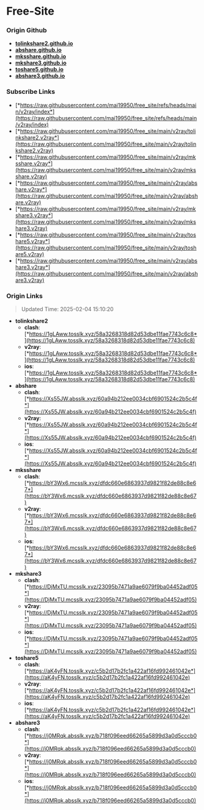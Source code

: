 # Free-Site

### Origin Github

- [**tolinkshare2.github.io**](https://github.com/tolinkshare2/tolinkshare2.github.io)
- [**abshare.github.io**](https://github.com/abshare/abshare.github.io)
- [**mksshare.github.io**](https://github.com/mksshare/mksshare.github.io)
- [**mkshare3.github.io**](https://github.com/mkshare3/mkshare3.github.io)
- [**toshare5.github.io**](https://github.com/toshare5/toshare5.github.io)
- [**abshare3.github.io**](https://github.com/abshare3/abshare3.github.io)

### Subscribe Links

- [*https://raw.githubusercontent.com/mai19950/free_site/refs/heads/main/v2ray/index*](https://raw.githubusercontent.com/mai19950/free_site/refs/heads/main/v2ray/index)
- [*https://raw.githubusercontent.com/mai19950/free_site/main/v2ray/tolinkshare2.v2ray*](https://raw.githubusercontent.com/mai19950/free_site/main/v2ray/tolinkshare2.v2ray)
- [*https://raw.githubusercontent.com/mai19950/free_site/main/v2ray/mksshare.v2ray*](https://raw.githubusercontent.com/mai19950/free_site/main/v2ray/mksshare.v2ray)
- [*https://raw.githubusercontent.com/mai19950/free_site/main/v2ray/abshare.v2ray*](https://raw.githubusercontent.com/mai19950/free_site/main/v2ray/abshare.v2ray)
- [*https://raw.githubusercontent.com/mai19950/free_site/main/v2ray/mkshare3.v2ray*](https://raw.githubusercontent.com/mai19950/free_site/main/v2ray/mkshare3.v2ray)
- [*https://raw.githubusercontent.com/mai19950/free_site/main/v2ray/toshare5.v2ray*](https://raw.githubusercontent.com/mai19950/free_site/main/v2ray/toshare5.v2ray)
- [*https://raw.githubusercontent.com/mai19950/free_site/main/v2ray/abshare3.v2ray*](https://raw.githubusercontent.com/mai19950/free_site/main/v2ray/abshare3.v2ray)

### Origin Links

> Updated Time: 2025-02-04 15:10:20

- **tolinkshare2**
  - **clash**: [*https://1gLAww.tosslk.xyz/58a3268318d82d53dbe11fae7743c6c8*](https://1gLAww.tosslk.xyz/58a3268318d82d53dbe11fae7743c6c8)
  - **v2ray**: [*https://1gLAww.tosslk.xyz/58a3268318d82d53dbe11fae7743c6c8*](https://1gLAww.tosslk.xyz/58a3268318d82d53dbe11fae7743c6c8)
  - **ios**: [*https://1gLAww.tosslk.xyz/58a3268318d82d53dbe11fae7743c6c8*](https://1gLAww.tosslk.xyz/58a3268318d82d53dbe11fae7743c6c8)
- **abshare**
  - **clash**: [*https://Xs55JW.absslk.xyz/60a94b212ee0034cbf6901524c2b5c4f*](https://Xs55JW.absslk.xyz/60a94b212ee0034cbf6901524c2b5c4f)
  - **v2ray**: [*https://Xs55JW.absslk.xyz/60a94b212ee0034cbf6901524c2b5c4f*](https://Xs55JW.absslk.xyz/60a94b212ee0034cbf6901524c2b5c4f)
  - **ios**: [*https://Xs55JW.absslk.xyz/60a94b212ee0034cbf6901524c2b5c4f*](https://Xs55JW.absslk.xyz/60a94b212ee0034cbf6901524c2b5c4f)
- **mksshare**
  - **clash**: [*https://bY3Wx6.mcsslk.xyz/dfdc660e6863937d9821f82de88c8e67*](https://bY3Wx6.mcsslk.xyz/dfdc660e6863937d9821f82de88c8e67)
  - **v2ray**: [*https://bY3Wx6.mcsslk.xyz/dfdc660e6863937d9821f82de88c8e67*](https://bY3Wx6.mcsslk.xyz/dfdc660e6863937d9821f82de88c8e67)
  - **ios**: [*https://bY3Wx6.mcsslk.xyz/dfdc660e6863937d9821f82de88c8e67*](https://bY3Wx6.mcsslk.xyz/dfdc660e6863937d9821f82de88c8e67)
- **mkshare3**
  - **clash**: [*https://DjMxTU.mcsslk.xyz/23095b7471a9ae6079f9ba04452adf05*](https://DjMxTU.mcsslk.xyz/23095b7471a9ae6079f9ba04452adf05)
  - **v2ray**: [*https://DjMxTU.mcsslk.xyz/23095b7471a9ae6079f9ba04452adf05*](https://DjMxTU.mcsslk.xyz/23095b7471a9ae6079f9ba04452adf05)
  - **ios**: [*https://DjMxTU.mcsslk.xyz/23095b7471a9ae6079f9ba04452adf05*](https://DjMxTU.mcsslk.xyz/23095b7471a9ae6079f9ba04452adf05)
- **toshare5**
  - **clash**: [*https://aK4yFN.tosslk.xyz/c5b2d17b2fc1a422af16fd992461042e*](https://aK4yFN.tosslk.xyz/c5b2d17b2fc1a422af16fd992461042e)
  - **v2ray**: [*https://aK4yFN.tosslk.xyz/c5b2d17b2fc1a422af16fd992461042e*](https://aK4yFN.tosslk.xyz/c5b2d17b2fc1a422af16fd992461042e)
  - **ios**: [*https://aK4yFN.tosslk.xyz/c5b2d17b2fc1a422af16fd992461042e*](https://aK4yFN.tosslk.xyz/c5b2d17b2fc1a422af16fd992461042e)
- **abshare3**
  - **clash**: [*https://j0MRqk.absslk.xyz/b718f096eed66265a5899d3a0d5cccb0*](https://j0MRqk.absslk.xyz/b718f096eed66265a5899d3a0d5cccb0)
  - **v2ray**: [*https://j0MRqk.absslk.xyz/b718f096eed66265a5899d3a0d5cccb0*](https://j0MRqk.absslk.xyz/b718f096eed66265a5899d3a0d5cccb0)
  - **ios**: [*https://j0MRqk.absslk.xyz/b718f096eed66265a5899d3a0d5cccb0*](https://j0MRqk.absslk.xyz/b718f096eed66265a5899d3a0d5cccb0)

